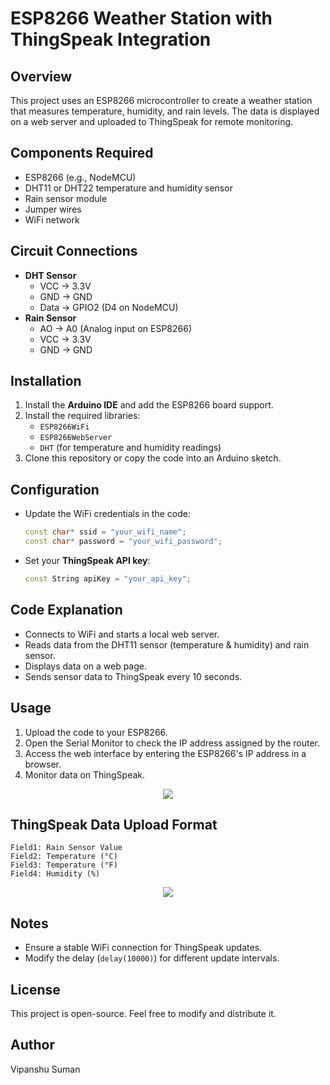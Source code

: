 # ESP8266 Weather Station with ThingSpeak Integration

## Overview
This project uses an ESP8266 microcontroller to create a weather station that measures temperature, humidity, and rain levels. The data is displayed on a web server and uploaded to ThingSpeak for remote monitoring.

## Components Required
- ESP8266 (e.g., NodeMCU)
- DHT11 or DHT22 temperature and humidity sensor
- Rain sensor module
- Jumper wires
- WiFi network

## Circuit Connections
- **DHT Sensor**
  - VCC → 3.3V
  - GND → GND
  - Data → GPIO2 (D4 on NodeMCU)
- **Rain Sensor**
  - AO → A0 (Analog input on ESP8266)
  - VCC → 3.3V
  - GND → GND

## Installation
1. Install the **Arduino IDE** and add the ESP8266 board support.
2. Install the required libraries:
   - `ESP8266WiFi`
   - `ESP8266WebServer`
   - `DHT` (for temperature and humidity readings)
3. Clone this repository or copy the code into an Arduino sketch.

## Configuration
- Update the WiFi credentials in the code:
  ```cpp
  const char* ssid = "your_wifi_name";
  const char* password = "your_wifi_password";
  ```
- Set your **ThingSpeak API key**:
  ```cpp
  const String apiKey = "your_api_key";
  ```

## Code Explanation
- Connects to WiFi and starts a local web server.
- Reads data from the DHT11 sensor (temperature & humidity) and rain sensor.
- Displays data on a web page.
- Sends sensor data to ThingSpeak every 10 seconds.

## Usage
1. Upload the code to your ESP8266.
2. Open the Serial Monitor to check the IP address assigned by the router.
3. Access the web interface by entering the ESP8266's IP address in a browser.
4. Monitor data on ThingSpeak.

<center>
  <img src="https://github.com/user-attachments/assets/06612ff6-346e-4c00-a320-5f4cc96dd8a0">
</center>

## ThingSpeak Data Upload Format
```
Field1: Rain Sensor Value
Field2: Temperature (°C)
Field3: Temperature (°F)
Field4: Humidity (%)
```
<center>
  <img src="https://github.com/user-attachments/assets/562e4909-3975-4c64-8f48-2af8ae008490">
</center>

## Notes
- Ensure a stable WiFi connection for ThingSpeak updates.
- Modify the delay (`delay(10000)`) for different update intervals.

## License
This project is open-source. Feel free to modify and distribute it.

## Author
Vipanshu Suman
